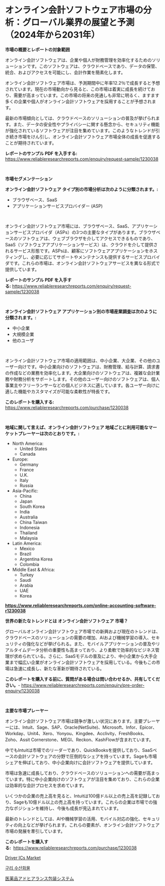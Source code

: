 <p><h1>オンライン会計ソフトウェア市場の分析：グローバル業界の展望と予測（2024年から2031年）</h1></p><p><strong>市場の概要とレポートの対象範囲</strong></p>
<p><p>オンライン会計ソフトウェアは、企業や個人が財務管理を効率化するためのソリューションです。このソフトウェアは、クラウドベースであり、データの保管、統合、およびアクセスを可能にし、会計作業を簡素化します。</p><p>オンライン会計ソフトウェア市場は、予測期間中に年率12.2％で成長すると予想されています。現在の市場動向から見ると、この市場は着実に成長を続けており、需要が高まっています。この市場の将来の見通しも非常に明るく、ますます多くの企業や個人がオンライン会計ソフトウェアを採用することが予想されます。</p><p>最新の市場傾向としては、クラウドベースのソリューションの普及が挙げられます。また、データの安全性やプライバシーに関する懸念から、セキュリティ機能が強化されているソフトウェアが注目を集めています。このようなトレンドが引き続き市場をけん引し、オンライン会計ソフトウェア市場全体の成長を促進することが期待されています。</p></p>
<p><strong>レポートのサンプル PDF を入手する:</strong> <a href="https://www.reliableresearchreports.com/enquiry/request-sample/1230038">https://www.reliableresearchreports.com/enquiry/request-sample/1230038</a></p>
<p>&nbsp;</p>
<p><strong>市場セグメンテーション</strong></p>
<p><strong>オンライン会計ソフトウェア タイプ別の市場分析は次のように分類されます。:</strong></p>
<p><ul><li>ブラウザベース、SaaS</li><li>アプリケーションサービスプロバイダー (ASP)</li></ul></p>
<p>&nbsp;</p>
<p><p>オンライン会計ソフトウェア市場には、ブラウザベース、SaaS、アプリケーションサービスプロバイダ（ASPs）の3つの主要なタイプがあります。ブラウザベースのソフトウェアは、ウェブブラウザを介してアクセスできるものであり、SaaS（ソフトウェアアプリケーションサービス）は、クラウドを介して提供されるサービス形態です。ASPsは、顧客にソフトウェアアプリケーションをホスティングし、必要に応じてサポートやメンテナンスも提供するサービスプロバイダです。これらの市場は、オンライン会計ソフトウェアサービスを異なる形式で提供しています。</p></p>
<p><strong>レポートのサンプル PDF を入手する:</strong>&nbsp;<a href="https://www.reliableresearchreports.com/enquiry/request-sample/1230038">https://www.reliableresearchreports.com/enquiry/request-sample/1230038</a></p>
<p>&nbsp;</p>
<p><strong> オンライン会計ソフトウェア アプリケーション別の市場産業調査は次のように分類されます。:</strong></p>
<p><ul><li>中小企業</li><li>大規模企業</li><li>他のユーザ</li></ul></p>
<p>&nbsp;</p>
<p><p>オンライン会計ソフトウェア市場の適用範囲は、中小企業、大企業、その他のユーザー向けです。中小企業向けのソフトウェアは、財務管理、給与計算、請求書の作成などの業務を効率化します。大企業向けのソフトウェアは、複雑な会計業務や財務分析をサポートします。その他のユーザー向けのソフトウェアは、個人事業主やフリーランサーなどの個人ビジネスに適しています。各ユーザー向けに適した機能やカスタマイズが可能な柔軟性が特長です。</p></p>
<p><strong>このレポートを購入する:</strong>&nbsp; <a href="https://www.reliableresearchreports.com/purchase/1230038">https://www.reliableresearchreports.com/purchase/1230038</a></p>
<p>&nbsp;</p>
<p><strong>地域に関して言えば、オンライン会計ソフトウェア 地域ごとに利用可能なマーケットプレーヤーは次のとおりです。:</strong></p>
<p><ul>
    <li>
        North America:
        <ul>
            <li>United States</li>
            <li>Canada</li>
        </ul>
    </li>
    <li>
        Europe:
        <ul>
            <li>Germany</li>
            <li>France</li>
            <li>U.K.</li>
            <li>Italy</li>
            <li>Russia</li>
        </ul>
    </li>
    <li>
        Asia-Pacific:
        <ul>
            <li>China</li>
            <li>Japan</li>
            <li>South Korea</li>
            <li>India</li>
            <li>Australia</li>
            <li>China Taiwan</li>
            <li>Indonesia</li>
            <li>Thailand</li>
            <li>Malaysia</li>
        </ul>
    </li>
    <li>
        Latin America:
        <ul>
            <li>Mexico</li>
            <li>Brazil</li>
            <li>Argentina Korea</li>
            <li>Colombia</li>
        </ul>
    </li>
    <li>
        Middle East & Africa:
        <ul>
            <li>Turkey</li>
            <li>Saudi</li>
            <li>Arabia</li>
            <li>UAE</li>
            <li>Korea</li>
        </ul>
    </li>
    </ul></p>
<p><strong><a href="https://www.reliableresearchreports.com/online-accounting-software-r1230038">https://www.reliableresearchreports.com/online-accounting-software-r1230038</a></strong>&nbsp;</p>
<p><strong>世界の新たなトレンドとは オンライン会計ソフトウェア 市場？</strong></p>
<p><p>グローバルオンライン会計ソフトウェア市場での新興および現在のトレンドは、クラウドベースのソリューションの需要の増加、AIおよび機械学習の導入、セキュリティの強化などが挙げられる。また、モバイルアプリケーションの普及やリアルタイムデータ分析の重要性も高まっており、より柔軟で効率的なビジネス管理が求められている。さらに、SaaSモデルの普及により、中小企業から大手企業まで幅広い企業がオンライン会計ソフトウェアを採用している。今後もこの市場は急速に成長し、新たな革新が期待されている。</p></p>
<p><strong>このレポートを購入する前に、質問がある場合は問い合わせるか、共有してください。</strong>- <a href="https://www.reliableresearchreports.com/enquiry/pre-order-enquiry/1230038">https://www.reliableresearchreports.com/enquiry/pre-order-enquiry/1230038</a></p>
<p>&nbsp;</p>
<p><strong>主要な市場プレーヤー</strong></p>
<p><p>オンライン会計ソフトウェア市場は競争が激しい状況にあります。主要プレーヤーには、Intuit、Sage、SAP、Oracle(NetSuite)、Microsoft、Infor、Epicor、Workday、Unit4、Xero、Yonyou、Kingdee、Acclivity、FreshBooks、Zoho、Assit Cornerstone、MEGI、Reckon、KashFlowが含まれています。</p><p>中でもIntuitは市場でのリーダーであり、QuickBooksを提供しており、SaaSベースの会計ソフトウェアの分野で圧倒的なシェアを持っています。Sageも市場シェアを伸ばしており、中小企業向けに会計ソフトウェアを提供しています。</p><p>市場は急速に成長しており、クラウドベースのソリューションへの需要が高まっています。特に中小企業向けのソフトウェアが注目を集めており、これらの企業は効率的な会計プロセスを求めています。</p><p>いくつかの企業の売上高を見ると、Intuitは100億ドル以上の売上高を記録しており、Sageも10億ドル以上の売上高を持っています。これらの企業は市場での強力なポジションを維持し、今後も成長が見込まれています。</p><p>最新のトレンドとしては、AIや機械学習の活用、モバイル対応の強化、セキュリティの向上などが挙げられます。これらの要素が、オンライン会計ソフトウェア市場の発展を牽引しています。</p></p>
<p><strong>このレポートを購入する:</strong>&nbsp;&nbsp;<a href="https://www.reliableresearchreports.com/purchase/1230038">https://www.reliableresearchreports.com/purchase/1230038</a></p>
<p><p><a href="https://forested-sushi-9b0.notion.site/Driver-ICs-Market-Research-Report-Its-History-and-Forecast-2024-to-2031-1ba18d7f53cd41eab312b9bec8b018e1">Driver ICs Market</a></p><p><a href="https://github.com/RichardLueilwitz787/Market-Research-Report-List-1/blob/main/159950822887.md">구리 수산화물</a></p><p><a href="https://github.com/JacksonWiza1924/Market-Research-Report-List-1/blob/main/688422124847.md">医薬品アドヒアランス包装システム</a></p></p>